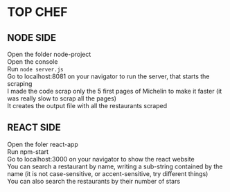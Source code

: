 # TOP CHEF

## NODE SIDE
Open the folder node-project </br>
Open the console </br>
Run <code>node server.js</code> </br>
Go to localhost:8081 on your navigator to run the server, that starts the scraping </br>
I made the code scrap only the 5 first pages of Michelin to make it faster (it was really slow to scrap all the pages) </br>
It creates the output file with all the restaurants scraped </br>

## REACT SIDE
Open the foler react-app </br>
Run npm-start </br>
Go to localhost:3000 on your navigator to show the react website </br>
You can search a restaurant by name, writing a sub-string contained by the name (it is not case-sensitive, or accent-sensitive, try different things) </br>
You can also search the restaurants by their number of stars </br>
